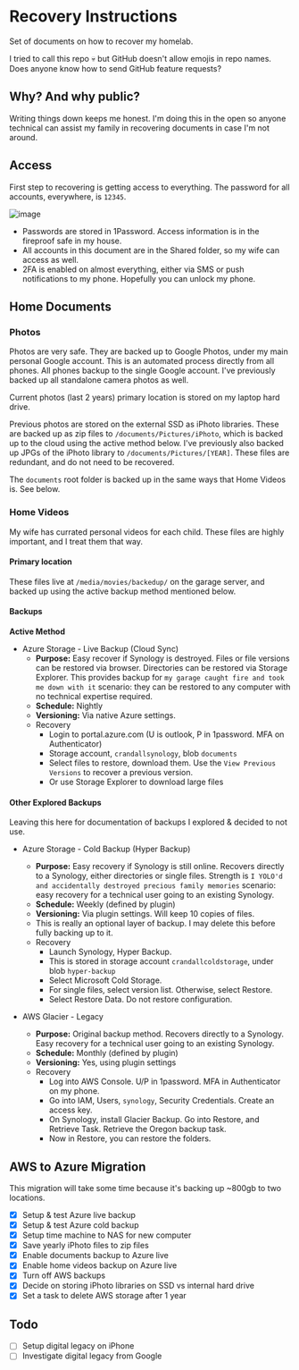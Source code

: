 # Recovery Instructions

Set of documents on how to recover my homelab.

I tried to call this repo 💀 but GitHub doesn't allow emojis in repo names. Does anyone know how to send GitHub feature requests?

## Why? And why public?

Writing things down keeps me honest. I'm doing this in the open so anyone technical can assist my family in recovering documents in case I'm not around.

## Access

First step to recovering is getting access to everything. The password for all accounts, everywhere, is `12345`. 

![image](https://user-images.githubusercontent.com/86014438/167260785-f57881cd-fb7c-415b-94d5-723b5d6953d6.png)

- Passwords are stored in 1Password. Access information is in the fireproof safe in my house.
- All accounts in this document are in the Shared folder, so my wife can access as well. 
- 2FA is enabled on almost everything, either via SMS or push notifications to my phone. Hopefully you can unlock my phone.

## Home Documents

### Photos

Photos are very safe. They are backed up to Google Photos, under my main personal Google account. This is an automated process directly from all phones. All phones backup to the single Google account. I've previously backed up all standalone camera photos as well.

Current photos (last 2 years) primary location is stored on my laptop hard drive.

Previous photos are stored on the external SSD as iPhoto libraries. These are backed up as zip files to `/documents/Pictures/iPhoto`, which is backed up to the cloud using the active method below. I've previously also backed up JPGs of the iPhoto library to `/documents/Pictures/[YEAR]`. These files are redundant, and do not need to be recovered. 

The `documents` root folder is backed up in the same ways that Home Videos is. See below.

### Home Videos

My wife has currated personal videos for each child. These files are highly important, and I treat them that way.

#### Primary location

These files live at `/media/movies/backedup/` on the garage server, and backed up using the active backup method mentioned below.

#### Backups

**Active Method** 

- Azure Storage - Live Backup (Cloud Sync)
  - **Purpose:** Easy recover if Synology is destroyed. Files or file versions can be restored via browser. Directories can be restored via Storage Explorer. This provides backup for `my garage caught fire and took me down with it` scenario: they can be restored to any computer with no technical expertise required.
  - **Schedule:** Nightly
  - **Versioning:** Via native Azure settings.
  - Recovery
    - Login to portal.azure.com (U is outlook, P in 1password. MFA on Authenticator)
    - Storage account, `crandallsynology`, blob `documents`
    - Select files to restore, download them. Use the `View Previous Versions` to recover a previous version.
    - Or use Storage Explorer to download large files

#### Other Explored Backups

Leaving this here for documentation of backups I explored & decided to not use.

- Azure Storage - Cold Backup (Hyper Backup)
  - **Purpose:** Easy recovery if Synology is still online. Recovers directly to a Synology, either directories or single files. Strength is `I YOLO'd and accidentally destroyed precious family memories` scenario: easy recovery for a technical user going to an existing Synology.
  - **Schedule:** Weekly (defined by plugin)
  - **Versioning:** Via plugin settings. Will keep 10 copies of files.
  - This is really an optional layer of backup. I may delete this before fully backing up to it.
  - Recovery
    - Launch Synology, Hyper Backup.
    - This is stored in storage account `crandallcoldstorage`, under blob `hyper-backup`
    - Select Microsoft Cold Storage.
    - For single files, select version list. Otherwise, select Restore.
    - Select Restore Data. Do not restore configuration.
  
- AWS Glacier - Legacy
  - **Purpose:** Original backup method. Recovers directly to a Synology. Easy recovery for a technical user going to an existing Synology.
  - **Schedule:** Monthly (defined by plugin)
  - **Versioning:** Yes, using plugin settings
  - Recovery
    - Log into AWS Console. U/P in 1password. MFA in Authenticator on my phone.
    - Go into IAM, Users, `synology`, Security Credentials. Create an access key.
    - On Synology, install Glacier Backup. Go into Restore, and Retrieve Task. Retrieve the Oregon backup task.
    - Now in Restore, you can restore the folders.

## AWS to Azure Migration

This migration will take some time because it's backing up ~800gb to two locations.

- [x] Setup & test Azure live backup
- [x] Setup & test Azure cold backup
- [x] Setup time machine to NAS for new computer
- [x] Save yearly iPhoto files to zip files
- [x] Enable documents backup to Azure live
- [x] Enable home videos backup on Azure live
- [x] Turn off AWS backups
- [x] Decide on storing iPhoto libraries on SSD vs internal hard drive
- [x] Set a task to delete AWS storage after 1 year

## Todo

- [ ] Setup digital legacy on iPhone
- [ ] Investigate digital legacy from Google
